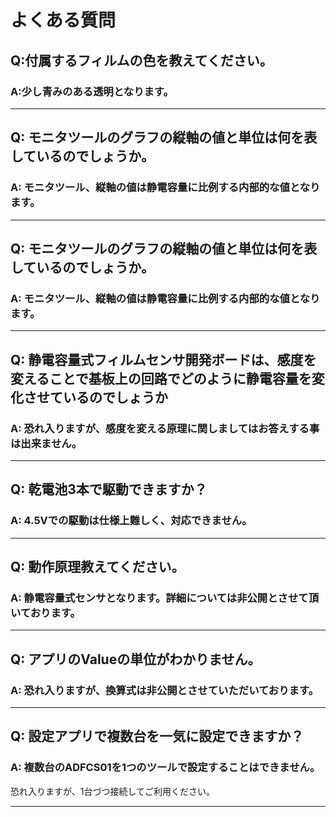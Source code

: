 # よくある質問

## Q:付属するフィルムの色を教えてください。

### A:少し青みのある透明となります。

---

## Q: モニタツールのグラフの縦軸の値と単位は何を表しているのでしょうか。

### A: モニタツール、縦軸の値は静電容量に比例する内部的な値となります。

----

## Q: モニタツールのグラフの縦軸の値と単位は何を表しているのでしょうか。

### A: モニタツール、縦軸の値は静電容量に比例する内部的な値となります。

----

## Q: 静電容量式フィルムセンサ開発ボードは、感度を変えることで基板上の回路でどのように静電容量を変化させているのでしょうか

### A: 恐れ入りますが、感度を変える原理に関しましてはお答えする事は出来ません。

----

## Q: 乾電池3本で駆動できますか？  

### A: 4.5Vでの駆動は仕様上難しく、対応できません。   

----

## Q: 動作原理教えてください。  

### A: 静電容量式センサとなります。詳細については非公開とさせて頂いております。  

----

## Q: アプリのValueの単位がわかりません。 

### A: 恐れ入りますが、換算式は非公開とさせていただいております。

----

## Q: 設定アプリで複数台を一気に設定できますか？

### A: 複数台のADFCS01を1つのツールで設定することはできません。  

恐れ入りますが、1台づつ接続してご利用ください。

----
